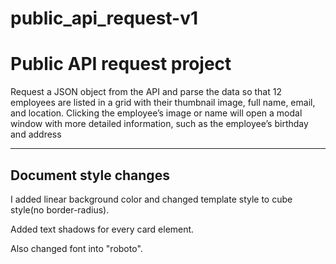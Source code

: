 # public_api_request-v1
 <h1>Public API request project</h1>

 Request a JSON object from the API and parse the data so that 12 employees are listed in a grid with their thumbnail image, full name, email, and location. Clicking the employee’s image or name will open a modal window with more detailed information, such as the employee’s birthday and address

<hr>

<h2>Document style changes</h2>
I added linear background color and changed template style to cube style(no border-radius). 

Added text shadows for every card element. 

Also changed font into "roboto".
